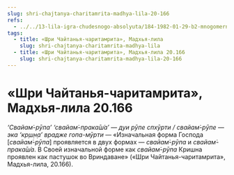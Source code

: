 ```yaml
---
slug: shri-chajtanya-charitamrita-madhya-lila-20-166
refs:
  - ../../13-lila-igra-chudesnogo-absolyuta/184-1982-01-29-b2-mnogomernost-uchastnikov-krishna-lily.md
tags:
  - title: «Шри Чайтанья-чаритамрита», Мадхья-лила
    slug: shri-chajtanya-charitamrita-madhya-lila
  - title: «Шри Чайтанья-чаритамрита», Мадхья-лила 20.166
    slug: shri-chajtanya-charitamrita-madhya-lila-20-166
---
```


# «Шри Чайтанья-чаритамрита», Мадхья-лила 20.166

*‘Свайам̇-рӯпа’ ‘свайам̇-прака̄ш́а’ — дуи рӯпе спхӯрти / свайам̇-рӯпе — эка ‘кр̣ш̣н̣а’ врадже гопа-мӯрти* — «Изначальная форма Господа [*свайам̇-рӯпа*] проявляется в двух формах — *свайам̇-рӯпа* и *свайам̇-прака̄ш́а*. В Своей изначальной форме как *свайам̇-рӯпа* Кришна проявлен как пастушок во Вриндаване» («Шри Чайтанья-чаритамрита», Мадхья-лила, 20.166).


